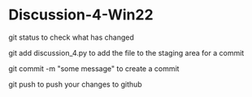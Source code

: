 # Discussion-4-Win22

git status    to check what has changed

git add discussion_4.py   to add the file to the staging area for a commit

git commit -m "some message"     to create a commit

git push    to push your changes to github
